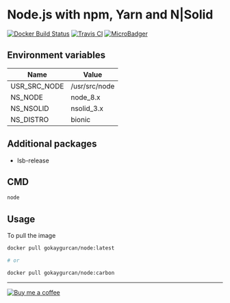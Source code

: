 # Node.js with npm, Yarn and N|Solid

[![Docker Build Status](https://img.shields.io/docker/build/gokaygurcan/node.svg?style=for-the-badge&logo=docker&colorA=22b8eb)](https://hub.docker.com/r/gokaygurcan/node/) [![Travis CI](https://img.shields.io/travis/gokaygurcan/dockerfile-node.svg?style=for-the-badge&logo=travis&colorA=39a85b)](https://travis-ci.org/gokaygurcan/dockerfile-node) [![MicroBadger](https://img.shields.io/microbadger/image-size/gokaygurcan/node.svg?style=for-the-badge&colorA=337ab7&colorB=252528)](https://microbadger.com/images/gokaygurcan/node)

<h2>Environment variables</h2>

| Name         | Value         |
| ------------ | ------------- |
| USR_SRC_NODE | /usr/src/node |
| NS_NODE      | node_8.x      |
| NS_NSOLID    | nsolid_3.x    |
| NS_DISTRO    | bionic        |

<h2>Additional packages</h2>

- lsb-release

<h2>CMD</h2>

```bash
node
```

<h2>Usage</h2>

To pull the image

```bash
docker pull gokaygurcan/node:latest

# or

docker pull gokaygurcan/node:carbon
```

---

[![Buy me a coffee](https://www.buymeacoffee.com/assets/img/guidelines/download-assets-sm-2.svg)](https://www.buymeacoffee.com/gokaygurcan)
